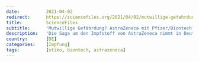 ```yaml
---
date:          2021-04-02
redirect:      https://sciencefiles.org/2021/04/02/mutwillige-gefahrdung-astrazeneca-mit-pfizer-biontech-kombinieren-stiko-spielt-mit-der-gesundheit-von-unter-60jahrigen-lab-rats/
title:         ScienceFiles
subtitle:      'Mutwillige Gefährdung? AstraZeneca mit Pfizer/Biontech kombinieren – STIKO spielt mit der Gesundheit von unter 60jährigen [Lab Rats]'
description:   'Die Saga um den Impfstoff von AstraZeneca nimmt in Deutschland immer skurrilere und immer gefährlichere Formen an. Die neueste Entwicklung sieht nun die Ständige Impfkommission (STIKO) die folgende Empfehlung geben: "Hinsichtlich der zweiten Impfstoffdosis für jüngere Personen, die bereits eine erste Dosis der COVID-19 Vaccine Vaxzevria (AstraZeneca) erhalten haben, gibt es noch keine wissenschaftliche Evidenz zur…'
country:       [DE]
categories:    [Impfung]
tags:          [stiko, biontech, astrazeneca]
---
```

